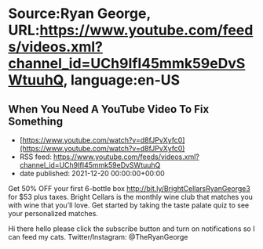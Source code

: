 # Source:Ryan George, URL:https://www.youtube.com/feeds/videos.xml?channel_id=UCh9IfI45mmk59eDvSWtuuhQ, language:en-US

## When You Need A YouTube Video To Fix Something
 - [https://www.youtube.com/watch?v=d8fJPvXyfc0](https://www.youtube.com/watch?v=d8fJPvXyfc0)
 - RSS feed: https://www.youtube.com/feeds/videos.xml?channel_id=UCh9IfI45mmk59eDvSWtuuhQ
 - date published: 2021-12-20 00:00:00+00:00

Get 50% OFF your first 6-bottle box http://bit.ly/BrightCellarsRyanGeorge3 for $53 plus taxes. Bright Cellars is the monthly wine club that matches you with wine that you’ll love. Get started by taking the taste palate quiz to see your personalized matches.

Hi there hello please click the subscribe button and turn on notifications so I can feed my cats.
Twitter/Instagram: @TheRyanGeorge

